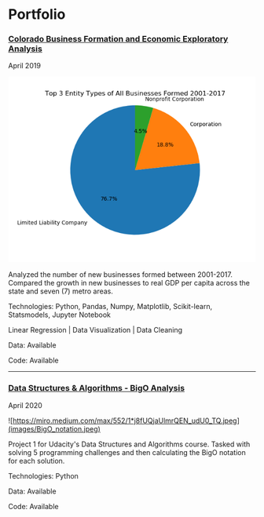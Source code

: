 # Portfolio

### [Colorado Business Formation and Economic Exploratory Analysis](https://github.com/ryancur/Colorado-Business-Formation.git)

April 2019

![](images/Top3EntityTypesofAllBusinessesFormed2001-2017.png)


Analyzed the number of new businesses formed between 2001-2017. Compared the growth in new businesses to real GDP per capita across the state and seven (7) metro areas.

Technologies: Python, Pandas, Numpy, Matplotlib, Scikit-learn, Statsmodels, Jupyter Notebook

Linear Regression | Data Visualization | Data Cleaning


Data: Available

Code: Available

---

### [Data Structures & Algorithms - BigO Analysis](https://github.com/ryancur/Data-Structures-Algorithms-BigO)

April 2020

![https://miro.medium.com/max/552/1*j8fUQjaUlmrQEN_udU0_TQ.jpeg](images/BigO_notation.jpeg)

Project 1 for Udacity's Data Structures and Algorithms course. Tasked with solving 5 programming challenges and then calculating the BigO notation for each solution.


Technologies: Python


Data: Available

Code: Available
